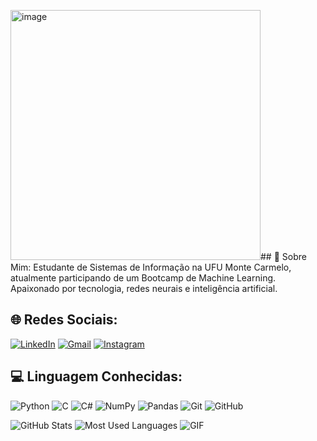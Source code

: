 <img width="400" height="400" alt="image" src="https://github.com/user-attachments/assets/2802d8ae-1f3b-4d04-971e-4cb1b0e7f38f" />## 👋 Sobre Mim:
Estudante de Sistemas de Informação na UFU Monte Carmelo, atualmente participando de um Bootcamp de Machine Learning.
Apaixonado por tecnologia, redes neurais e inteligência artificial.


## 🌐 Redes Sociais:
[![LinkedIn](https://img.shields.io/badge/LinkedIn-%230077B5.svg?logo=linkedin&logoColor=white)](https://www.linkedin.com/in/ronny-gabryel-colatino-de-souza-5758272b8?utm_source=share&utm_campaign=share_via&utm_content=profile&utm_medium=android_app)
[![Gmail](https://img.shields.io/badge/Gmail-D14836?logo=gmail&logoColor=white)](mailto:ronnygabrielcolatino@gmail.com)
[![Instagram](https://img.shields.io/badge/Instagram-%23E4405F.svg?logo=Instagram&logoColor=white)](https://www.instagram.com/ronyn_biel/)

## 💻 Linguagem Conhecidas:
![Python](https://img.shields.io/badge/python-3670A0?style=for-the-badge&logo=python&logoColor=ffdd54) 
![C](https://img.shields.io/badge/c-%2300599C.svg?style=for-the-badge&logo=c&logoColor=white) 
![C#](https://img.shields.io/badge/c%23-%23239120.svg?style=for-the-badge&logo=csharp&logoColor=white) 
![NumPy](https://img.shields.io/badge/numpy-%23013243.svg?style=for-the-badge&logo=numpy&logoColor=white) 
![Pandas](https://img.shields.io/badge/pandas-%23150458.svg?style=for-the-badge&logo=pandas&logoColor=white) 
![Git](https://img.shields.io/badge/git-%23F05033.svg?style=for-the-badge&logo=git&logoColor=white) 
![GitHub](https://img.shields.io/badge/github-%23121011.svg?style=for-the-badge&logo=github&logoColor=white)

![GitHub Stats](https://github-readme-stats.vercel.app/api?username=RonnyGabryel&show_icons=true&theme=dark) ![Most Used Languages](https://github-readme-stats.vercel.app/api/top-langs/?username=RonnyGabryel&theme=dark&hide_border=false&include_all_commits=true&count_private=false&layout=compact) ![GIF](https://media3.giphy.com/media/v1.Y2lkPTc5MGI3NjExcTNvOW02MGkyamo0bWp1OHUzeDlqMnlxenFzN2ZtcmtwdjB1bmY3dCZlcD12MV9pbnRlcm5hbF9naWZfYnlfaWQmY3Q9Zw/NVBR6cLvUjV9C/giphy.gif)
